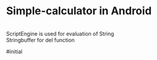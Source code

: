 # Simple-calculator in Android

<br>
ScriptEngine is used for evaluation of String<br>
Stringbuffer for del function

#initial
